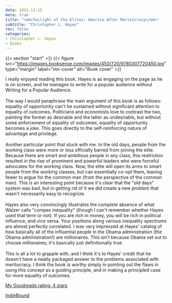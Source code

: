 ```yaml
---
date: 2012-11-15
meta: true
title: "<em>Twilight of the Elites: America After Meritocracy</em>"
subtitle: "Christopher L. Hayes"
toc: false
categories:
- Christopher L. Hayes
- books
---
```


{{< section "start" >}}
{{< figure src="https://images.booksense.com/images/450/720/9780307720450.jpg" type="margin" label="mn-cover" alt="Book cover" >}}

I really enjoyed reading this book. Hayes is as engaging on the page as he is on screen, and he manages to write for a popular audience without Writing for a Popular Audience. <br /><br />The way I would paraphrase the main argument of this book is as follows: equality of opportunity can't be sustained without significant attention to equality of outcomes. Politicians and economists love to contrast the two, painting the former as desirable and the latter as undesirable, but without some enforcement of equality of outcomes, equality of opportunity becomes a joke. This goes directly to the self-reinforcing nature of advantage and privilege.<br /><br />Another particular point that stuck with me. In the old days, people from the working class were more or less officially barred from joining the elite. Because there are smart and ambitious people in any class, this restriction resulted in the rise of prominent and powerful leaders who were forceful advocates for the working class. Now, the elite will open its arms to smart people from the working classes, but can essentially co-opt them, leaving fewer to argue for the common man (from the perspective of the common man). This is an interesting point because it's clear that the "old days" system was bad, but in getting rid of it we did create a new problem that wasn't necessarily easy to recognize.<br /><br />Hayes also very convincingly illustrates the complete absence of what Walzer calls "compex inequality" (though I can't remember whether Hayes used that term or not). If you are rich in money, you will be rich in political influence, and vice versa. Your positions along various inequality spectrums are almost perfectly correlated. I was very impressed at Hayes' catalog of how basically all of the influential people in the Obama administration (the Obama administration!) are millionaires. This isn't because Obama set out to choose millionaires; it's basically just definitionally true.<br /><br />This is all a lot to grapple with, and I think it's to Hayes' credit that he doesn't have a neatly packaged answer to the problems associated with meritocracy. I think the book is worthy simply in pointing out the flaws in using this concept as a guiding principle, and in making a principled case for more equality of outcomes.

[My Goodreads rating: 4 stars](https://www.goodreads.com/review/show/450258552)  

[IndieBound](https://www.indiebound.org/book/9780307720450)
